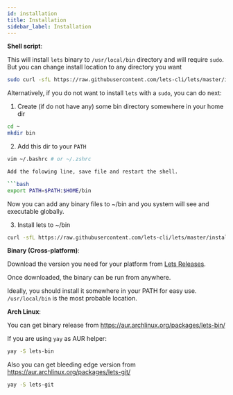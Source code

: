 ```yaml
---
id: installation
title: Installation
sidebar_label: Installation
---
```


**Shell script**:

This will install `lets` binary to `/usr/local/bin` directory and will require `sudo`. But you can change install location to any directory you want

```bash
sudo curl -sfL https://raw.githubusercontent.com/lets-cli/lets/master/install.sh | sudo sh -s -- -b /usr/local/bin
```

Alternatively, if you do not want to install `lets` with a `sudo`, you can do next:

1. Create (if do not have any) some bin directory somewhere in your home dir 

```bash
cd ~
mkdir bin
```

2. Add this dir to your `PATH`

```bash
vim ~/.bashrc # or ~/.zshrc

Add the folowing line, save file and restart the shell.

```bash
export PATH=$PATH:$HOME/bin
```

Now you can add any binary files to ~/bin and you system will see and executable globally.

3. Install lets to ~/bin

```bash
curl -sfL https://raw.githubusercontent.com/lets-cli/lets/master/install.sh | sh -s -- -b ~/bin
```

**Binary (Cross-platform)**:

Download the version you need for your platform from [Lets Releases](https://github.com/lets-cli/lets/releases). 

Once downloaded, the binary can be run from anywhere.

Ideally, you should install it somewhere in your PATH for easy use. `/usr/local/bin` is the most probable location.

**Arch Linux**:

You can get binary release from https://aur.archlinux.org/packages/lets-bin/

If you are using `yay` as AUR helper:

```bash
yay -S lets-bin
```

Also you can get bleeding edge version from https://aur.archlinux.org/packages/lets-git/

```bash
yay -S lets-git
```

